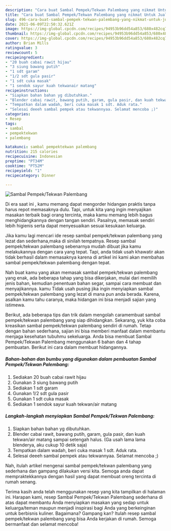 ```yaml
---
description: "Cara buat Sambal Pempek/Tekwan Palembang yang nikmat Untuk Jualan"
title: "Cara buat Sambal Pempek/Tekwan Palembang yang nikmat Untuk Jualan"
slug: 496-cara-buat-sambal-pempek-tekwan-palembang-yang-nikmat-untuk-jualan
date: 2021-06-09T22:50:32.621Z
image: https://img-global.cpcdn.com/recipes/94953b96dd54a853/680x482cq70/sambal-pempektekwan-palembang-foto-resep-utama.jpg
thumbnail: https://img-global.cpcdn.com/recipes/94953b96dd54a853/680x482cq70/sambal-pempektekwan-palembang-foto-resep-utama.jpg
cover: https://img-global.cpcdn.com/recipes/94953b96dd54a853/680x482cq70/sambal-pempektekwan-palembang-foto-resep-utama.jpg
author: Brian Mills
ratingvalue: 3
reviewcount: 5
recipeingredient:
- "20 buah cabai rawit hijau"
- "3 siung bawang putih"
- "1 sdt garam"
- "1/2 sdt gula pasir"
- "1 sdt cuka masak"
- "1 sendok sayur kuah tekwanair matang"
recipeinstructions:
- "Siapkan bahan bahan yg dibutuhkan."
- "Blender cabai rawit, bawang putih, garam, gula pasir, dan kuah tekwan/air matang sampai setengah halus. (Ga usah lama lama blenderya, aku cukup 10 detik saja)"
- "Tempatkan dalam wadah, beri cuka masak 1 sdt. Aduk rata."
- "Selesai deeeh sambal pempek atau tekwannyaa. Selamat mencoba ;)"
categories:
- Resep
tags:
- sambal
- pempektekwan
- palembang

katakunci: sambal pempektekwan palembang 
nutrition: 215 calories
recipecuisine: Indonesian
preptime: "PT34M"
cooktime: "PT52M"
recipeyield: "1"
recipecategory: Dinner

---
```



![Sambal Pempek/Tekwan Palembang](https://img-global.cpcdn.com/recipes/94953b96dd54a853/680x482cq70/sambal-pempektekwan-palembang-foto-resep-utama.jpg)

Di era  saat ini , kamu memang dapat mengorder hidangan praktis tanpa harus repot memasaknya dulu. Tapi, untuk kita yang ingin menyajikan masakan terbaik bagi orang tercinta, maka kamu memang lebih bagus menghidangkannya dengan tangan sendiri. Pasalnya, memasak sendiri lebih higienis serta dapat menyesuaikan sesuai kesukaan keluarga.

Jika kamu lagi mencari ide resep sambal pempek/tekwan palembang yang lezat dan sederhana,maka di sinilah tempatnya. Resep sambal pempek/tekwan palembang  sebenarnya mudah dibuat jika kamu melakukannya dengan cara yang tepat. Tapi, anda tidak usah khawatir akan tidak berhasil dalam memasaknya 
karena di artikel ini kami akan membahas sambal pempek/tekwan palembang dengan tepat.  



Nah buat kamu yang akan memasak sambal pempek/tekwan palembang yang enak, ada beberapa tahap yang bisa dikerjakan, mulai dari memilih jenis bahan, kemudian penentuan bahan segar, sampai cara membuat dan menyajikannya. kamu Tidak usah pusing jika ingin menyiapkan sambal pempek/tekwan palembang yang lezat di mana pun anda berada. Karena, asalkan kamu  tahu caranya, maka hidangan ini bisa menjadi sajian yang istimewa.

Berikut, ada beberapa tips dan trik dalam mengolah caramembuat sambal pempek/tekwan palembang yang siap dihidangkan. Sekarang, yuk kita coba kreasikan sambal pempek/tekwan palembang sendiri di rumah. Tetap dengan bahan sederhana, sajian ini bisa memberi manfaat dalam membantu menjaga kesehatan tubuhmu sekeluarga. Anda bisa membuat Sambal Pempek/Tekwan Palembang menggunakan 6 bahan dan 4 tahap pembuatan. Berikut ini cara dalam membuat hidangannya.

<!--inarticleads1-->

##### Bahan-bahan dan bumbu yang digunakan dalam pembuatan Sambal Pempek/Tekwan Palembang:

1. Sediakan 20 buah cabai rawit hijau
1. Gunakan 3 siung bawang putih
1. Sediakan 1 sdt garam
1. Gunakan 1/2 sdt gula pasir
1. Gunakan 1 sdt cuka masak
1. Sediakan 1 sendok sayur kuah tekwan/air matang




<!--inarticleads2-->

##### Langkah-langkah menyiapkan Sambal Pempek/Tekwan Palembang:

1. Siapkan bahan bahan yg dibutuhkan.
1. Blender cabai rawit, bawang putih, garam, gula pasir, dan kuah tekwan/air matang sampai setengah halus. (Ga usah lama lama blenderya, aku cukup 10 detik saja)
1. Tempatkan dalam wadah, beri cuka masak 1 sdt. Aduk rata.
1. Selesai deeeh sambal pempek atau tekwannyaa. Selamat mencoba ;)




Nah, itulah artikel mengenai  sambal pempek/tekwan palembang  yang sederhana dan gampang dilakukan versi kita. Semoga anda dapat mempraktekkannya dengan hasil yang dapat membuat oreng tercinta di rumah senang. 

Terima kasih anda telah menggunakan resep yang kita tampilkan di halaman ini. Harapan kami, resep  Sambal Pempek/Tekwan Palembang sederhana di atas dapat membantu Anda menyiapkan masakan yang sedap untuk keluarga/teman maupun menjadi inspirasi bagi Anda yang berkeinginan untuk berbisnis kuliner. Bagaimana? Gampang kan? Itulah resep sambal pempek/tekwan palembang yang bisa Anda kerjakan di rumah. Semoga bermanfaat dan selamat mencoba!

